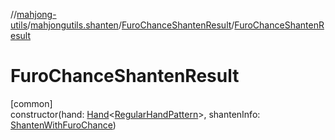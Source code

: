 //[mahjong-utils](../../../index.md)/[mahjongutils.shanten](../index.md)/[FuroChanceShantenResult](index.md)/[FuroChanceShantenResult](-furo-chance-shanten-result.md)

# FuroChanceShantenResult

[common]\
constructor(hand: [Hand](../../mahjongutils.models.hand/-hand/index.md)&lt;[RegularHandPattern](../../mahjongutils.models.hand/-regular-hand-pattern/index.md)&gt;, shantenInfo: [ShantenWithFuroChance](../-shanten-with-furo-chance/index.md))
